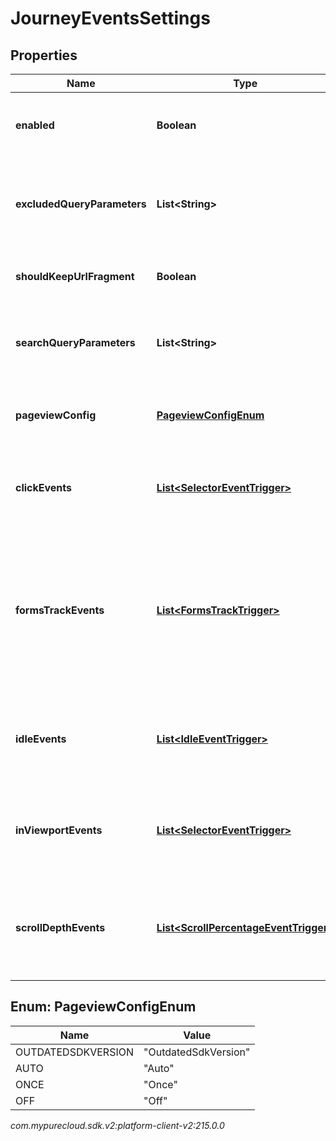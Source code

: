 # JourneyEventsSettings


## Properties

| Name | Type | Description | Notes |
| ------------ | ------------- | ------------- | ------------- |
| **enabled** | **Boolean** | Whether or not journey event collection is enabled. |  [optional] |
| **excludedQueryParameters** | **List&lt;String&gt;** | List of parameters to be excluded from the query string. |  [optional] |
| **shouldKeepUrlFragment** | **Boolean** | Whether or not to keep the URL fragment. |  [optional] |
| **searchQueryParameters** | **List&lt;String&gt;** | List of query parameters used for search (e.g. 'q'). |  [optional] |
| **pageviewConfig** | [**PageviewConfigEnum**](#Enum--PageviewConfigEnum) | Controls how the pageview events are tracked. |  [optional] |
| **clickEvents** | [**List&lt;SelectorEventTrigger&gt;**](SelectorEventTrigger) | Tracks when and where a visitor clicks on a webpage. |  [optional] |
| **formsTrackEvents** | [**List&lt;FormsTrackTrigger&gt;**](FormsTrackTrigger) | Controls how the form submitted and form abandoned events are tracked after a visitor interacts with a form element. |  [optional] |
| **idleEvents** | [**List&lt;IdleEventTrigger&gt;**](IdleEventTrigger) | Tracks when and where a visitor becomes inactive on a webpage. |  [optional] |
| **inViewportEvents** | [**List&lt;SelectorEventTrigger&gt;**](SelectorEventTrigger) | Tracks when elements become visible or hidden on screen. |  [optional] |
| **scrollDepthEvents** | [**List&lt;ScrollPercentageEventTrigger&gt;**](ScrollPercentageEventTrigger) | Tracks when a visitor scrolls to a specific percentage of a webpage. |  [optional] |


## Enum: PageviewConfigEnum

| Name | Value |
| ---- | ----- |
| OUTDATEDSDKVERSION | &quot;OutdatedSdkVersion&quot; | 
| AUTO | &quot;Auto&quot; | 
| ONCE | &quot;Once&quot; | 
| OFF | &quot;Off&quot; | 




_com.mypurecloud.sdk.v2:platform-client-v2:215.0.0_
